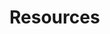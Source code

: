 # Resources

<!-- TODO: write document

  This document should link to useful resources.

  Feel free to link to any good resources you know, whether they
  be websites, videos, mailing lists, etc.

  The contents of this document are displayed on the track's documentation
  page at `https://exercism.org/docs/tracks/<track>/resources`.

  See https://exercism.org/docs/building/tracks/docs for more information. -->
